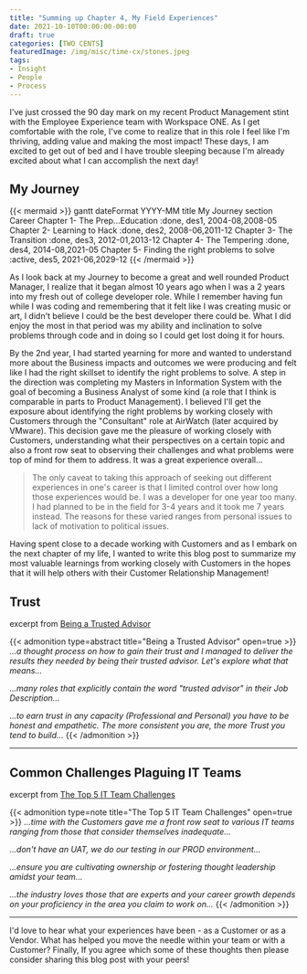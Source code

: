 ```yaml
---
title: "Summing up Chapter 4, My Field Experiences"
date: 2021-10-10T00:00:00-00:00
draft: true
categories: [TWO CENTS]
featuredImage: /img/misc/time-cx/stones.jpeg
tags:
- Insight
- People
- Process
---
```


I've just crossed the 90 day mark on my recent Product Management stint with the Employee Experience team with Workspace ONE. As I get comfortable with the role, I've come to realize that in this role I feel like I'm thriving, adding value and making the most impact! These days, I am excited to get out of bed and I have trouble sleeping because I'm already excited about what I can accomplish the next day! 

## My Journey

{{< mermaid >}}
gantt
    dateFormat  YYYY-MM
    title My Journey
    section Career
    Chapter 1- The Prep...Education                      :done,         des1, 2004-08,2008-05
    Chapter 2- Learning to Hack                          :done,         des2, 2008-06,2011-12
    Chapter 3- The Transition                            :done,         des3, 2012-01,2013-12
    Chapter 4- The Tempering                             :done,         des4, 2014-08,2021-05
    Chapter 5- Finding the right problems to solve       :active,       des5, 2021-06,2029-12
{{< /mermaid >}}

As I look back at my Journey to become a great and well rounded Product Manager, I realize that it began almost 10 years ago when I was a 2 years into my fresh out of college developer role. While I remember having fun while I was coding and remembering that it felt like I was creating music or art, I didn't believe I could be the best developer there could be. What I did enjoy the most in that period was my ability and inclination to solve problems through code and in doing so I could get lost doing it for hours. 

By the 2nd year, I had started yearning for more and wanted to understand more about the Business impacts and outcomes we were producing and felt like I had the right skillset to identify the right problems to solve. A step in the direction was completing my Masters in Information System with the goal of becoming a Business Analyst of some kind (a role that I think is comparable in parts to Product Management). I believed I'll get the exposure about identifying the right problems by working closely with Customers through the "Consultant" role at AirWatch (later acquired by VMware). This decision gave me the pleasure of working closely with Customers, understanding what their perspectives on a certain topic and also a front row seat to observing their challenges and what problems were top of mind for them to address. It was a great experience overall... 

> The only caveat to taking this approach of seeking out different experiences in one's career is that I limited control over how long those experiences would be. I was a developer for one year too many. I had planned to be in the field for 3-4 years and it took me 7 years instead. The reasons for these varied ranges from personal issues to lack of motivation to political issues. 

Having spent close to a decade working with Customers and as I embark on the next chapter of my life, I wanted to write this blog post to summarize my most valuable learnings from working closely with Customers in the hopes that it will help others with their Customer Relationship Management! 

## Trust

excerpt from [Being a Trusted Advisor](/post/trusted-advisor/)

{{< admonition type=abstract title="Being a Trusted Advisor" open=true >}}
*...a thought process on how to gain their trust and I managed to deliver the results they needed by being their trusted advisor. Let's explore what that means...*

*...many roles that explicitly contain the word "trusted advisor" in their Job Description...*

*...to earn trust in any capacity (Professional and Personal) you have to be honest and empathetic. The more consistent you are, the more Trust you tend to build...*
{{< /admonition >}}


-----------------------------

## Common Challenges Plaguing IT Teams

excerpt from [The Top 5 IT Team Challenges](/post/field-lessons/)

{{< admonition type=note title="The Top 5 IT Team Challenges" open=true >}}
*...time with the Customers gave me a front row seat to various IT teams ranging from those that consider themselves inadequate...*

*...don't have an UAT, we do our testing in our PROD environment...*

*...ensure you are cultivating ownership or fostering thought leadership amidst your team...*

*...the industry loves those that are experts and your career growth depends on your proficiency in the area you claim to work on...*
{{< /admonition >}}


-----------------------------

I'd love to hear what your experiences have been - as a Customer or as a Vendor. What has helped you move the needle within your team or with a Customer? Finally, If you agree which some of these thoughts then please consider sharing this blog post with your peers! 